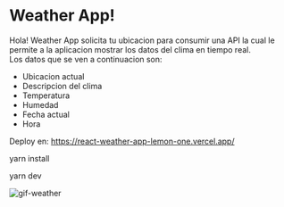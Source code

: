 # Weather App!

Hola! Weather App solicita tu ubicacion para consumir una API la cual le permite a la aplicacion mostrar los datos del clima en tiempo real.
<br />
Los datos que se ven a continuacion son: 
* Ubicacion actual
* Descripcion del clima
* Temperatura
* Humedad
* Fecha actual
* Hora

Deploy en: https://react-weather-app-lemon-one.vercel.app/

yarn install

yarn dev

![gif-weather](https://github.com/martinvidela/React-Weather-App/assets/120694169/99c38028-b032-4851-82c5-6a816ec43806)



